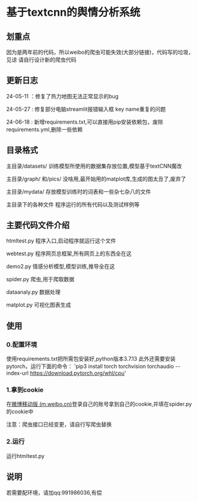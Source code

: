# 基于textcnn的舆情分析系统
## 划重点
因为是两年前的代码，所以weibo的爬虫可能失效(大部分链接)，代码写的垃圾，见谅
请自行设计新的爬虫代码

## 更新日志
24-05-11 ：修复了热力地图无法正常显示的bug

24-05-27 : 修复部分电脑streamlit报错输入框 key name重复的问题

24-06-18 : 新增requirements.txt,可以直接用pip安装依赖包，废除requirements.yml,删除一些依赖

## 目录格式

主目录/datasets/		训练模型所使用的数据集存放位置,模型基于textCNN魔改

主目录/graph/	和/pics/			没啥用,最开始用的matplot库,生成的图太丑了,废弃了

主目录/mydata/		存放模型训练时的词表和一些杂七杂八的文件

主目录下的各种文件	程序运行的所有代码以及测试样例等



## 主要代码文件介绍

htmltest.py	程序入口,启动程序就运行这个文件

webtest.py	 程序网页总框架,所有网页上的东西全在这

demo2.py	   情感分析模型,模型训练,推导全在这

spider.py		爬虫,用于爬取数据

dataanaly.py  数据处理

matplot.py	 可视化图表生成





## 使用

### 0.配置环境

使用requirements.txt把所需包安装好,python版本3.7.13
此外还需要安装pytorch，运行下面的命令：
'pip3 install torch torchvision torchaudio --index-url https://download.pytorch.org/whl/cpu'

### 1.拿到cookie

在[微博移动版 (m.weibo.cn)](https://m.weibo.cn/)登录自己的账号拿到自己的cookie,并填在spider.py的cookie中

注意：爬虫接口已经变更，请自行写爬虫替换

### 2.运行

运行htmltest.py



## 说明
若需要配环境，请加qq:991986036,有偿
